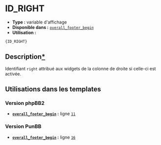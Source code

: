 # ID_RIGHT
* __Type :__ variable d'affichage
* __Disponible dans :__ [`overall_footer_begin`](../tpl/var/overall_footer_begin.md#readme)
* __Utilisation :__

```html
{ID_RIGHT}
```

## Description[*](https://fa-tvars.appspot.com/var/ID_RIGHT)
Identifiant `right` attribué aux widgets de la colonne de droite si celle-ci est activée.

## Utilisations dans les templates

### Version phpBB2
* __[`overall_footer_begin`](../tpl/var/overall_footer_begin.md#readme) :__ ligne [`11`](../tpl/src/subsilver/overall_footer_begin.tpl#L11)

### Version PunBB
* __[`overall_footer_begin`](../tpl/var/overall_footer_begin.md#readme) :__ ligne [`16`](../tpl/src/punbb/overall_footer_begin.tpl#L16)